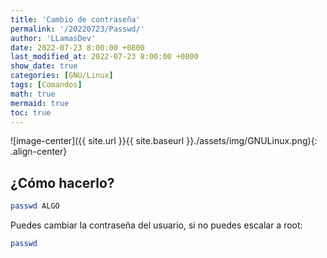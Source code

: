 ```yaml
---
title: 'Cambio de contraseña'
permalink: '/20220723/Passwd/'
author: 'LLamasDev'
date: 2022-07-23 8:00:00 +0800
last_modified_at: 2022-07-23 8:00:00 +0800
show_date: true
categories: [GNU/Linux]
tags: [Comandos]
math: true
mermaid: true
toc: true
---
```


![image-center]({{ site.url }}{{ site.baseurl }}./assets/img/GNULinux.png){: .align-center}

## ¿Cómo hacerlo?

```bash
passwd ALGO
```

Puedes cambiar la contraseña del usuario, si no puedes escalar a root:
```bash
passwd
```